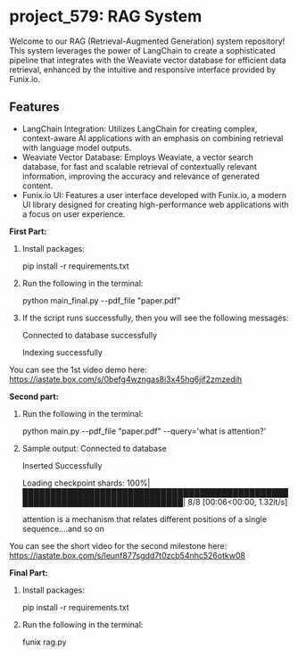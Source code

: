 # project_579: RAG System
Welcome to our RAG (Retrieval-Augmented Generation) system repository! This system leverages the power of LangChain to create a sophisticated pipeline that integrates with the Weaviate vector database for efficient data retrieval, enhanced by the intuitive and responsive interface provided by Funix.io.

## Features
- LangChain Integration: Utilizes LangChain for creating complex, context-aware AI applications with an emphasis on combining retrieval with language model outputs.
- Weaviate Vector Database: Employs Weaviate, a vector search database, for fast and scalable retrieval of contextually relevant information, improving the accuracy and relevance of generated content.
- Funix.io UI: Features a user interface developed with Funix.io, a modern UI library designed for creating high-performance web applications with a focus on user experience.

**First Part:**

1. Install packages:
   
    pip install -r requirements.txt

2. Run the following in the terminal:
   
    python main_final.py --pdf_file "paper.pdf"

3. If the script runs successfully, then you will see the following messages:
   
    Connected to database successfully
   
    Indexing successfully

You can see the 1st video demo here: 
https://iastate.box.com/s/0befg4wzngas8i3x45hg6jif2zmzedih


**Second part:**

1. Run the following in the terminal:
   
    python main.py --pdf_file "paper.pdf" --query='what is attention?'

2. Sample output:
   Connected to database
   
   Inserted Successfully
   
   Loading checkpoint shards: 100%|█████████████████████████████████████████████████████████████████████████████| 8/8 [00:06<00:00,  1.32it/s]


   attention is a mechanism that relates different positions of a single sequence....and so on

You can see the short video for the second milestone here:
https://iastate.box.com/s/leunf877sgdd7t0zcb54nhc526otkw08

**Final Part:**
1. Install packages:
   
    pip install -r requirements.txt
   
2. Run the following in the terminal:
   
    funix rag.py

